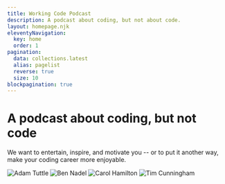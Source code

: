 ```yaml
---
title: Working Code Podcast
description: A podcast about coding, but not about code.
layout: homepage.njk
eleventyNavigation:
  key: home
  order: 1
pagination:
  data: collections.latest
  alias: pagelist
  reverse: true
  size: 10
blockpagination: true
---
```


# **A podcast about coding, but not code**

We want to entertain, inspire, and motivate you -- or to put it another way, make your coding career more enjoyable.

<img alt="Adam Tuttle" src="/images/adam-tuttle.jpg" class="hosts" />
<img alt="Ben Nadel" src="/images/ben-nadel.jpg" class="hosts" />
<img alt="Carol Hamilton" src="/images/carol-hamilton.jpg" class="hosts" />
<img alt="Tim Cunningham" src="/images/tim-cunningham.jpg" class="hosts" />
